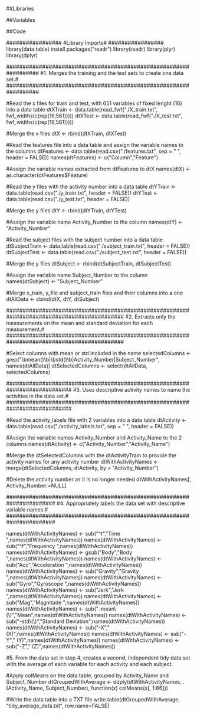 ##Libraries


##Variables


##Code



#################
#Library imports#
#################
library(data.table)
install.packages("readr")
library(readr)
library(plyr)
library(dplyr)

##################################################################
#1. Merges the training and the test sets to create one data set.#
##################################################################

#Read the x files for train and test, with 651 variables of fixed lenght (16) into a data table
dtXTrain <- data.table(read_fwf("./X_train.txt", fwf_widths(c(rep(16,561)))))
dtXTest <- data.table(read_fwf("./X_test.txt", fwf_widths(c(rep(16,561)))))

#Merge the x files
dtX <- rbind(dtXTrain, dtXTest) 
    
#Read the features file into a data table and assign the variable names to the columns
dtFeatures <- data.table(read.csv("./features.txt", sep = " ", header = FALSE))
names(dtFeatures) <- c("Column","Feature")

#Assign the variable names extracted from dtFeatures to dtX
names(dtX) <- as.character(dtFeatures$Feature)

#Read the y files with the activity number into a data table
dtYTrain <- data.table(read.csv("./y_train.txt", header = FALSE))
dtYTest <- data.table(read.csv("./y_test.txt", header = FALSE))

#Merge the y files
dtY <- rbind(dtYTrain, dtYTest) 

#Assign the variable name Activity_Number to the column
names(dtY) <- "Activity_Number"

#Read the subject files with the subject number into a data table
dtSubjectTrain <- data.table(read.csv("./subject_train.txt", header = FALSE))
dtSubjectTest <- data.table(read.csv("./subject_test.txt", header = FALSE))

#Merge the y files
dtSubject <- rbind(dtSubjectTrain, dtSubjectTest) 

#Assign the variable name Subject_Number to the column
names(dtSubject) <- "Subject_Number"

#Merge x_train, y_file and subject_train files and their columns into a one
dtAllData <- cbind(dtX, dtY, dtSubject)

############################################################################################
#2. Extracts only the measurements on the mean and standard deviation for each measurement.#
############################################################################################

#Select columns with mean or std included in the name
selectedColumns <- grep("\\bmean()\\b|\\bstd()\\b|Activity_Number|Subject_Number", names(dtAllData))
dtSelectedColumns <- select(dtAllData, selectedColumns)

############################################################################
#3. Uses descriptive activity names to name the activities in the data set.#
############################################################################

#Read the activity_labels file with 2 variables into a data table
dtActivity <- data.table(read.csv("./activity_labels.txt", sep = " ", header = FALSE))

#Assign the variable names Activity_Number and Activity_Name to the 2 columns
names(dtActivity) <- c("Activity_Number","Activity_Name")

#Merge the dtSelectedColumns with the dtActivityTrain to provide the activity names for any activity number
dtWithActivityNames <- merge(dtSelectedColumns, dtActivity, by = "Activity_Number")

#Delete the activity number as it is no longer needed
dtWithActivityNames[, Activity_Number:=NULL]

#######################################################################
#4. Appropriately labels the data set with descriptive variable names.#
#######################################################################

names(dtWithActivityNames) <- sub("^t","Time ",names(dtWithActivityNames))
names(dtWithActivityNames) <- sub("^f","Frequency ",names(dtWithActivityNames))
names(dtWithActivityNames) <- gsub("Body","Body ",names(dtWithActivityNames))
names(dtWithActivityNames) <- sub("Acc","Acceleration ",names(dtWithActivityNames))
names(dtWithActivityNames) <- sub("Gravity","Gravity ",names(dtWithActivityNames))
names(dtWithActivityNames) <- sub("Gyro","Gyroscope ",names(dtWithActivityNames))
names(dtWithActivityNames) <- sub("Jerk","Jerk ",names(dtWithActivityNames))
names(dtWithActivityNames) <- sub("Mag","Magnitude ",names(dtWithActivityNames))
names(dtWithActivityNames) <- sub("-mean\\(\\)","Mean",names(dtWithActivityNames))
names(dtWithActivityNames) <- sub("-std\\(\\)","Standard Deviation",names(dtWithActivityNames))
names(dtWithActivityNames) <- sub("-X"," (X)",names(dtWithActivityNames))
names(dtWithActivityNames) <- sub("-Y"," (Y)",names(dtWithActivityNames))
names(dtWithActivityNames) <- sub("-Z"," (Z)",names(dtWithActivityNames))

#5. From the data set in step 4, creates a second, independent tidy data set with the average of each variable for each activity and each subject.

#Apply colMeans on the data table, grouped by Activity_Name and Subject_Number
dtGroupedWithAverage <- ddply(dtWithActivityNames, .(Activity_Name, Subject_Number), function(x) colMeans(x[, 1:66]))

#Write the data table into a TXT file
write.table(dtGroupedWithAverage, "tidy_average_data.txt", row.name=FALSE)

